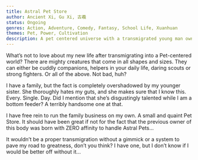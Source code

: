 ```yaml
---
title: Astral Pet Store
author: Ancient Xi, Gu Xi, 古羲
status: Ongoing
genres: Action, Adventure, Comedy, Fantasy, School Life, Xuanhuan
themes: Pet, Power, Cultivation
description: A pet centered universe with a transmigrated young man owning a system
---
```


What’s not to love about my new life after transmigrating into a Pet-centered world?
There are mighty creatures that come in all shapes and sizes. They can either be cuddly companions, helpers in your daily life, daring scouts or strong fighters. Or all of the above. Not bad, huh?
<!--more-->
I have a family, but the fact is completely overshadowed by my younger sister. She thoroughly hates my guts, and she makes sure that I know this. Every. Single. Day.
Did I mention that she’s disgustingly talented while I am a bottom feeder? A terribly handsome one at that.

I have free rein to run the family business on my own. A small and quaint Pet Store. It should have been great if not for the fact that the previous owner of this body was born with ZERO affinity to handle Astral Pets…

It wouldn’t be a proper transmigration without a gimmick or a system to pave my road to greatness, don’t you think? I have one, but I don’t know if I would be better off without it…